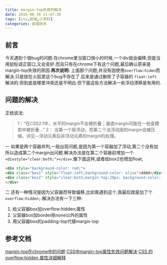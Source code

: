 ```yaml
---
title: margin-top失效的解决
date: 2016-06-30 21:47:30
tags: [css,前端,小百科]
categories: 前端技术
---
```


## 前言
今天遇到个很bug的问题.在chrome里当窗口很小的时候,一个div就会偏移,但是当用鼠标调正窗口,又会变好.而且只有在chrome下有这个问题,最后确认原来是margin-top失效的原因.**再次说明:** 上面那个问题,并没有因使用`overflow:hiden`而解决.只是放在火狐里这个bug不存在了.后来是通过删除了子容器的 `float:left` 解决的.但到底是哪里冲突还是不明白.但下面这些方法解决一些浮动漂移是有用的.

## 问题的解决
正统说法:
>1：“在CSS2.1中，水平的margin不会被折叠；垂直margin可能在一些盒模型中被折叠…”
2： 当第一个层浮动，而第二个没浮动层的margin会被压缩，详见--浮动元素后非浮动元素的margin的处理。

一 如果是两个容器并列,一般出现问题,是因为第一个容器加了浮动,第二个没有加 所以造成第二个margin出问题.解决办法是在第二个容器前增加一个`<divstyle="clear:both;"></div>`.像下面这样,或者给box2也增加float;

<!--more-->

```html
<div style="background-color: red;"> 
<div class="box1" style="float:left;background-color: olive">dddd</div> 
<div class="box2" style="clear:both;margin-top:20px; background-color: rosybrown;">eeee</div> 
</div> 
```
二 还有一种情况是因为父容器而导致偏移,比如我遇到这个,我最后就是加了个`overflow:hidden;`.解决办法有一下三种:
1. 给父容器box加overflow:hidden;属性
2. 父容器box加border除none以外的属性
3. 用父容器box的padding-top代替margin-top

## 参考文档
[ margin-top在chrome中的问题](http://bbs.blueidea.com/thread-2884956-1-1.html)
[CSS中margin-top属性失效问题解决](http://developer.51cto.com/art/201009/225816.htm)
[CSS 的overflow:hidden 属性详细解释](http://jingyan.baidu.com/article/d45ad148e2a7f969552b80ae.html)
